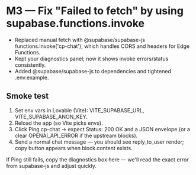 # M3 — Fix "Failed to fetch" by using supabase.functions.invoke
- Replaced manual fetch with @supabase/supabase-js functions.invoke('cp-chat'), which handles CORS and headers for Edge Functions.
- Kept your diagnostics panel; now it shows invoke errors/status consistently.
- Added @supabase/supabase-js to dependencies and tightened .env.example.

## Smoke test
1. Set env vars in Lovable (Vite): VITE_SUPABASE_URL, VITE_SUPABASE_ANON_KEY.
2. Reload the app (so Vite picks envs).
3. Click Ping cp-chat → expect Status: 200 OK and a JSON envelope (or a clear OPENAI_API_ERROR if the upstream blocks).
4. Send a normal chat message — you should see reply_to_user render; copy button appears when block.content exists.

If Ping still fails, copy the diagnostics box here — we'll read the exact error from supabase-js and adjust quickly.